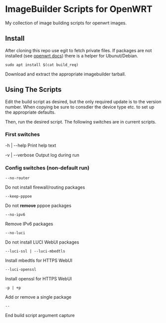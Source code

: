 # ImageBuilder Scripts for OpenWRT

My collection of image building scripts for openwrt images.

## Install

After cloning this repo use egit to fetch private files. If packages are not installed (see [openwrt docs](https://openwrt.org/docs/guide-user/additional-software/imagebuilder)) there is a helper for Ubunut/Debian.

```shell
sudo apt install $(cat build_req)
```

Download and extract the appropriate imagebuilder tarball.

## Using The Scripts

Edit the build script as desired, but the only required update is to the version number. When copying be sure to consdier the device type etc. to set up the appropriate defaults.

Then, run the desired script. The following switches are in current scripts.

### First switches

-h | --help
    Print help text

-v | --verbose
    Output log during run

### Config switches (non-default run)

```shell
--no-router
```

Do not install firewall/routing packages

```shell
--keep-pppoe
```

Do not **remove** pppoe packages

```shell
--no-ipv6
```

Remove IPv6 packages

```shell
--no-luci
```

Do not install LUCI WebUI packages

```shell
--luci-ssl | --luci-mbedtls
```

Install mbedtls for HTTPS WebUI

```shell
--luci-openssl
```

Install openssl for HTTPS WebUI

```shell
-p | +p
```

Add or remove a single package

```shell
--
```

End build script argument capture

